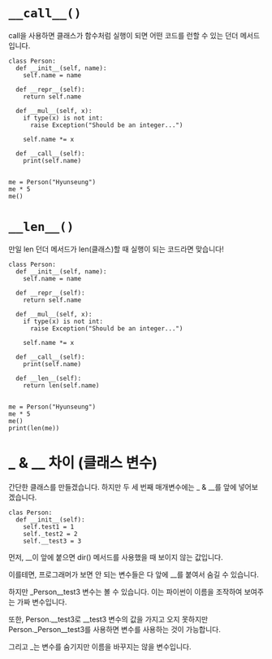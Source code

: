 # `__call__()`
call을 사용하면 클래스가 함수처럼 실행이 되면 어떤 코드를 런할 수 있는 던더 메서드입니다.

```
class Person:
  def __init__(self, name):
    self.name = name

  def __repr__(self):
    return self.name

  def __mul__(self, x):
    if type(x) is not int:
      raise Exception("Should be an integer...")

    self.name *= x

  def __call__(self):
    print(self.name)


me = Person("Hyunseung")
me * 5
me()
```

# `__len__()`
만일 len 던더 메서드가 len(클래스)할 때 실행이 되는 코드라면 맞습니다!

```
class Person:
  def __init__(self, name):
    self.name = name

  def __repr__(self):
    return self.name

  def __mul__(self, x):
    if type(x) is not int:
      raise Exception("Should be an integer...")

    self.name *= x

  def __call__(self):
    print(self.name)

  def __len__(self):
    return len(self.name)


me = Person("Hyunseung")
me * 5
me()
print(len(me))
```

# _ & __ 차이 (클래스 변수)
간단한 클래스를 만들겠습니다. 하지만 두 세 번째 매개변수에는 _ & __를 앞에 넣어보겠습니다.

```
clas Person:
  def __init__(self):
    self.test1 = 1
    self._test2 = 2
    self.__test3 = 3
```

먼저, __이 앞에 붙으면 dir() 메서드를 사용했을 때 보이지 않는 값입니다.

이를테면, 프로그래머가 보면 안 되는 변수들은 다 앞에 __를 붙여서 숨길 수 있습니다.

하지만 _Person__test3 변수는 볼 수 있습니다. 이는 파이썬이 이름을 조작하여 보여주는 가짜 변수입니다.

또한, Person.__test3로 __test3 변수의 값을 가지고 오지 못하지만 Person._Person__test3를 사용하면 변수를 사용하는 것이 가능합니다.

그리고 _는 변수를 숨기지만 이름을 바꾸지는 않을 변수입니다.
